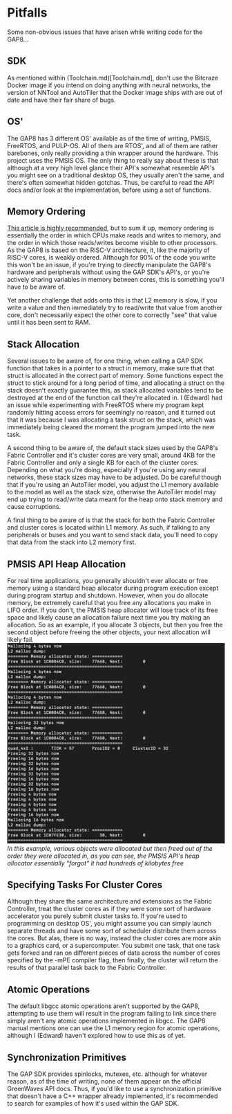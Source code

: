 # Pitfalls

Some non-obvious issues that have arisen while writing code for the GAP8...

## SDK

As mentioned within (Toolchain.md)[Toolchain.md], don't use the Bitcraze Docker image if you intend on doing anything with neural networks, the version of NNTool and AutoTiler that the Docker image ships with are out of date and have their fair share of bugs. 

## OS'

The GAP8 has 3 different OS' available as of the time of writing, PMSIS, FreeRTOS, and PULP-OS. All of them are RTOS', and all of them are rather barebones, only really providing a thin wrapper around the hardware. This project uses the PMSIS OS. The only thing to really say about these is that although at a very high level glance their API's somewhat resemble API's you might see on a traditional desktop OS, they usually aren't the same, and there's often somewhat hidden gotchas. Thus, be careful to read the API docs and/or look at the implementation, before using a set of functions.

## Memory Ordering

[This article is highly recommended](https://preshing.com/20120930/weak-vs-strong-memory-models/), but to sum it up, memory ordering is essentially the order in which CPUs make reads and writes to memory, and the order in which those reads/writes become visible to other processors. As the GAP8 is based on the RISC-V architecture, it, like the majority of RISC-V cores, is weakly ordered. Although for 90% of the code you write this won't be an issue, if you're trying to directly manipulate the GAP8's hardware and peripherals without using the GAP SDK's API's, or you're actively sharing variables in memory between cores, this is something you'll have to be aware of. 

Yet another challenge that adds onto this is that L2 memory is slow, if you write a value and then immediately try to read/write that value from another core, don't necessarily expect the other core to correctly "see" that value until it has been sent to RAM.

## Stack Allocation

Several issues to be aware of, for one thing, when calling a GAP SDK function that takes in a pointer to a struct in memory, make sure that that struct is allocated in the correct part of memory. Some functions expect the struct to stick around for a long period of time, and allocating a struct on the stack doesn't exactly guarantee this, as stack allocated variables tend to be destroyed at the end of the function call they're allocated in. I (Edward) had an issue while experimenting with FreeRTOS where my program kept randomly hitting access errors for seemingly no reason, and it turned out that it was because I was allocating a task struct on the stack, which was immediately being cleared the moment the program jumped into the new task. 

A second thing to be aware of, the default stack sizes used by the GAP8's Fabric Controller and it's cluster cores are very small, around 4KB for the Fabric Controller and only a single KB for each of the cluster cores. Depending on what you're doing, especially if you're using any neural networks, these stack sizes may have to be adjusted. Do be careful though that if you're using an AutoTiler model, you adjust the L1 memory available to the model as well as the stack size, otherwise the AutoTiler model may end up trying to read/write data meant for the heap onto stack memory and cause corruptions.

A final thing to be aware of is that the stack for both the Fabric Controller and cluster cores is located within L1 memory. As such, if talking to any peripherals or buses and you want to send stack data, you'll need to copy that data from the stack into L2 memory first.

## PMSIS API Heap Allocation

For real time applications, you generally shouldn't ever allocate or free memory using a standard heap allocator during program execution except during program startup and shutdown. However, when you do allocate memory, be extremely careful that you free any allocations you make in LIFO order. If you don't, the PMSIS heap allocator will lose track of its free space and likely cause an allocation failure next time you try making an allocation. So as an example, if you allocate 3 objects, but then you free the second object before freeing the other objects, your next allocation will likely fail.
![](InlineImages/pmsis_heap_allocator.png)
*In this example, various objects were allocated but then freed out of the order they were allocated in, as you can see, the PMSIS API's heap allocator essentially "forgot" it had hundreds of kilobytes free*

## Specifying Tasks For Cluster Cores

Although they share the same architecture and extensions as the Fabric Controller, treat the cluster cores as if they were some sort of hardware accelerator you purely submit cluster tasks to. If you're used to programming on desktop OS', you might assume you can simply launch separate threads and have some sort of scheduler distribute them across the cores. But alas, there is no way, instead the cluster cores are more akin to a graphics card, or a supercomputer. You submit one task, that one task gets forked and ran on different pieces of data across the number of cores specified by the -mPE compiler flag, then finally, the cluster will return the results of that parallel task back to the Fabric Controller.

## Atomic Operations

The default libgcc atomic operations aren't supported by the GAP8, attempting to use them will result in the program failing to link since there simply aren't any atomic operations implemented in libgcc. The GAP8 manual mentions one can use the L1 memory region for atomic operations, although I (Edward) haven't explored how to use this as of yet.

## Synchronization Primitives

The GAP SDK provides spinlocks, mutexes, etc. although for whatever reason, as of the time of writing, none of them appear on the official GreenWaves API docs. Thus, if you'd like to use a synchronization primitive that doesn't have a C++ wrapper already implemented, it's recommended to search for examples of how it's used within the GAP SDK.